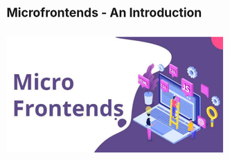 # Microfrontends - An Introduction

<img src="assets/micro-frontends.jpg" alt="Microfrontends" 
style="display: inline-block; margin: 20px auto; max-width: 500px"
/>
